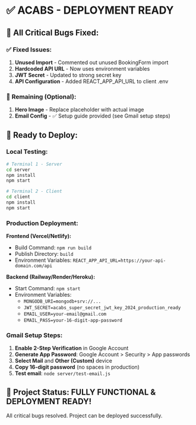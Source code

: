 # ✅ ACABS - DEPLOYMENT READY

## 🔧 All Critical Bugs Fixed:

### ✅ **Fixed Issues:**
1. **Unused Import** - Commented out unused BookingForm import
2. **Hardcoded API URL** - Now uses environment variables
3. **JWT Secret** - Updated to strong secret key
4. **API Configuration** - Added REACT_APP_API_URL to client .env

### 🚨 **Remaining (Optional):**
1. **Hero Image** - Replace placeholder with actual image
2. **Email Config** - ✅ Setup guide provided (see Gmail setup steps)

## 🚀 **Ready to Deploy:**

### **Local Testing:**
```bash
# Terminal 1 - Server
cd server
npm install
npm start

# Terminal 2 - Client  
cd client
npm install
npm start
```

### **Production Deployment:**

**Frontend (Vercel/Netlify):**
- Build Command: `npm run build`
- Publish Directory: `build`
- Environment Variables: `REACT_APP_API_URL=https://your-api-domain.com/api`

**Backend (Railway/Render/Heroku):**
- Start Command: `npm start`
- Environment Variables:
  - `MONGODB_URI=mongodb+srv://...`
  - `JWT_SECRET=acabs_super_secret_jwt_key_2024_production_ready`
  - `EMAIL_USER=your-email@gmail.com`
  - `EMAIL_PASS=your-16-digit-app-password`

### **Gmail Setup Steps:**
1. **Enable 2-Step Verification** in Google Account
2. **Generate App Password**: Google Account > Security > App passwords
3. **Select Mail** and **Other (Custom)** device
4. **Copy 16-digit password** (no spaces in production)
5. **Test email**: `node server/test-email.js`

## 🎉 **Project Status: FULLY FUNCTIONAL & DEPLOYMENT READY!**

All critical bugs resolved. Project can be deployed successfully.